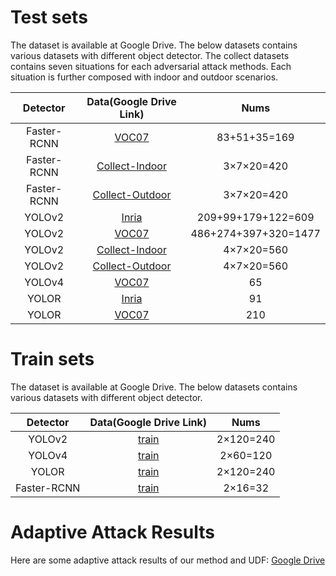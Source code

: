 # Test sets
The dataset is available at Google Drive. The below datasets contains various datasets with different object detector. The collect datasets contains seven situations for each adversarial attack methods. Each situation is further composed with indoor and outdoor scenarios.




| Detector    | Data(Google Drive Link) | Nums |
| :---------: | :-------------: | :-------------: |
| Faster-RCNN | [VOC07](https://drive.google.com/file/d/161Wy4an30ojUONFXv0fkst-_9fM7YqqG/view?usp=drive_link) | 83+51+35=169 |
| Faster-RCNN | [Collect-Indoor](https://drive.google.com/file/d/1rAWrs5ldW_98XwWTkVtIxZ239PAJS3eR/view?usp=drive_link) | 3×7×20=420 |
| Faster-RCNN | [Collect-Outdoor](https://drive.google.com/file/d/11AXHvcsnJDkBQpdkMgm7eJr0GP3DkGt8/view?usp=drive_link) | 3×7×20=420 |
| YOLOv2 | [Inria](https://drive.google.com/file/d/1Mv1q9l918jqqEuWl08huPEuEdXinL03S/view?usp=drive_link) | 209+99+179+122=609 |
| YOLOv2 | [VOC07](https://drive.google.com/file/d/1mBf_vQIRgrP4jC8McF8d-tEq1MLfxxUa/view?usp=drive_link) | 486+274+397+320=1477 |
| YOLOv2 | [Collect-Indoor](https://drive.google.com/file/d/1bzggQVbQwfgBfWto1dKZDui7vPwgyaQM/view?usp=drive_link) | 4×7×20=560 |
| YOLOv2 | [Collect-Outdoor](https://drive.google.com/file/d/1N3oZUn9QDMO9qXrmtT5QE3_igtl8x_U1/view?usp=drive_link) | 4×7×20=560 |
| YOLOv4 | [VOC07](https://drive.google.com/file/d/1kOayDLK8T4136AbfI-aHDiAQeYnsoeVh/view?usp=drive_link) | 65 |
| YOLOR | [Inria](https://drive.google.com/file/d/1Qxo1QLgu3-j9d51aY9ZX6qpyjUKsgqH9/view?usp=drive_link) | 91 |
| YOLOR | [VOC07](https://drive.google.com/file/d/1jkFw9zfti2AM4oPcP4ahj4uulf0DzIiD/view?usp=drive_link) | 210 |



# Train sets

The dataset is available at Google Drive. The below datasets contains various datasets with different object detector. 

|  Detector   |                   Data(Google Drive Link)                    |   Nums    |
| :---------: | :----------------------------------------------------------: | :-------: |
|   YOLOv2    | [train](https://drive.google.com/file/d/1VkA4rzeLSRyaqLf3xkU0ssaMLYB3NodW/view?usp=drive_link) | 2×120=240 |
|   YOLOv4    | [train](https://drive.google.com/file/d/1Bejf0B-xNum_nRnnDnDiGFSs8qzgC7Sk/view?usp=drive_link) | 2×60=120  |
|    YOLOR    | [train](https://drive.google.com/file/d/161yBKeKFb3IIh0ofn4gkzV0eHmDCUl3n/view?usp=drive_link) | 2×120=240 |
| Faster-RCNN | [train](https://drive.google.com/file/d/1rvptuIEqp9HK2Y09ZfilO6rpBOaxZQys/view?usp=drive_link) |  2×16=32  |



# Adaptive Attack Results

Here are some adaptive attack results of our method and UDF:   [Google Drive](https://drive.google.com/file/d/1piP125oTVhx5Y_ba4g26NmBYq8q6gRSY/view?usp=drive_link) 
